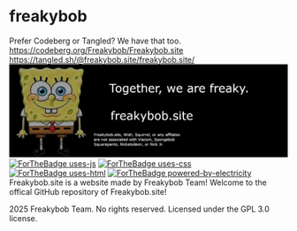 # freakybob
Prefer Codeberg or Tangled? We have that too. 
https://codeberg.org/Freakybob/Freakybob.site 
https://tangled.sh/@freakybob.site/freakybob.site/
<img src="images/fbanner.png">
<br>
[![ForTheBadge uses-js](http://ForTheBadge.com/images/badges/uses-js.svg)](http://ForTheBadge.com)
[![ForTheBadge uses-css](http://ForTheBadge.com/images/badges/uses-css.svg)](http://ForTheBadge.com)
[![ForTheBadge uses-html](http://ForTheBadge.com/images/badges/uses-html.svg)](http://ForTheBadge.com)
[![ForTheBadge powered-by-electricity](http://ForTheBadge.com/images/badges/powered-by-electricity.svg)](http://ForTheBadge.com)
<br>
Freakybob.site is a website made by Freakybob Team!
Welcome to the offical GitHub repository of Freakybob.site!

2025 Freakybob Team. No rights reserved. Licensed under the GPL 3.0 license.
